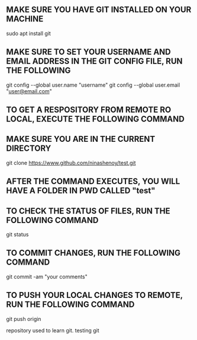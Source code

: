 ## MAKE SURE YOU HAVE GIT INSTALLED ON YOUR MACHINE
sudo apt install git


## MAKE SURE TO SET YOUR USERNAME AND EMAIL ADDRESS IN THE GIT CONFIG FILE, RUN THE FOLLOWING
git config --global user.name "username"
git config --global user.email "user@email.com"



## TO GET A RESPOSITORY FROM REMOTE RO LOCAL, EXECUTE THE FOLLOWING COMMAND
## MAKE SURE YOU ARE IN THE CURRENT DIRECTORY
git clone https://www.github.com/ninashenoy/test.git
## AFTER THE COMMAND EXECUTES, YOU WILL HAVE A FOLDER IN PWD CALLED "test"



## TO CHECK THE STATUS OF FILES, RUN THE FOLLOWING COMMAND
git status



## TO COMMIT CHANGES, RUN THE FOLLOWING COMMAND
git commit -am "your comments"



## TO PUSH YOUR LOCAL CHANGES TO REMOTE, RUN THE FOLLOWING COMMAND
git push origin


repository used to learn git. testing git
